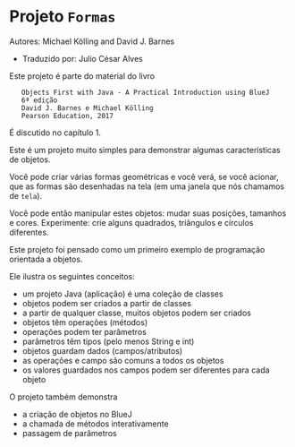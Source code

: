 # Projeto `Formas`

Autores: Michael Kölling and David J. Barnes

- Traduzido por: Julio César Alves

Este projeto é parte do material do livro

```
   Objects First with Java - A Practical Introduction using BlueJ
   6ª edição
   David J. Barnes e Michael Kölling
   Pearson Education, 2017
```

É discutido no capítulo 1.

Este é um projeto muito simples para demonstrar algumas características
de objetos.

Você pode criar várias formas geométricas e você verá, se você acionar,
que as formas são desenhadas na tela (em uma janela que nós chamamos de
`tela`).

Você pode então manipular estes objetos: mudar suas posições, tamanhos e
cores. Experimente: crie alguns quadrados, triângulos e círculos diferentes.

Este projeto foi pensado como um primeiro exemplo de programação orientada
a objetos.

Ele ilustra os seguintes conceitos:

 - um projeto Java (aplicação) é uma coleção de classes
 - objetos podem ser criados a partir de classes
 - a partir de qualquer classe, muitos objetos podem ser criados
 - objetos têm operações (métodos)
 - operações podem ter parâmetros
 - parâmetros têm tipos (pelo menos String e int)
 - objetos guardam dados (campos/atributos)
 - as operações e campo são comuns a todos os objetos
 - os valores guardados nos campos podem ser diferentes para cada objeto

O projeto também demonstra

 - a criação de objetos no BlueJ
 - a chamada de métodos interativamente
 - passagem de parâmetros
